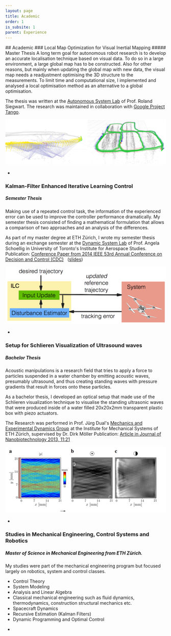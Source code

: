```yaml
---
layout: page
title: Academic
order: 1
is_subsite: 1
parent: Experience
---
```

<body class="theme-base-0c">
## Academic
### Local Map Optimization for Visual Inertial Mapping
##### Master Thesis
A long term goal for autonomous robot research is to develop an accurate localisation technique based on visual data. To do so in a large environment, a large global map has to be constructed.
Also for other reasons, but mainly when updating the global map with new data, the visual map needs a readjustment optimising the 3D structure to the measurements.
To limit time and computational size, I implemented and analysed a local optimisation method as an alternative to a global optimisation.

The thesis was written at the [Autonomous System Lab](http://www.asl.ethz.ch) of Prof. Roland Siegwart. The research was maintained in collaboration with [Google Project Tango](https://www.google.com/atap/project-tango/).

![Visual Inertial Mapping](/assets/VIMap.jpg)

-

### Kalman-Filter Enhanced Iterative Learning Control
##### Semester Thesis
Making use of a repeated control task, the information of the experienced error can be used to improve the controller performance dramatically.
My semester thesis consisted of finding a mathematical formulation that allows a comparison of two approaches and an analysis of the differences.

As part of my master degree at ETH Zürich, I wrote my semester thesis during an exchange semester at the [Dynamic System Lab](http://schoellig.name) of Prof. Angela Schoellig in University of Toronto's Institute for Aerospace Studies.
Publication: [Conference Paper from 2014 IEEE 53rd Annual Conference on Decision and Control (CDC)](http://ieeexplore.ieee.org/xpl/articleDetails.jsp?reload=true&arnumber=7039947) &nbsp; ([slides](http://www.dynsyslab.org/wp-content/papercite-data/slides/degen-cdc14-slides.pdf))

![Iterative Learning Control](/assets/ILC.png)

  -


### Setup for Schlieren Visualization of Ultrasound waves
##### Bachelor Thesis

Acoustic manipulations is a research field that tries to apply a force to particles suspended in a water chamber by emitting acoustic waves, presumably ultrasound, and thus creating standing waves with pressure gradients that result in forces onto these particles.

As a bachelor thesis, I developed an optical setup that made use of the Schlieren visualization technique to visualise the standing ultrasonic waves that were produced inside of a water filled 20x20x2mm transparent plastic box with piezo actuators.

The Research was performed in Prof. Jürg Dual's [Mechanics and Experimental Dynamics Group](http://www.zfm.ethz.ch/e/exp-dyn/) at the Institute for Mechanical Systems of ETH Zürich, supervised by Dr. Dirk Möller
  Publication: [Article in Journal of Nanobiotechnology 2013, 11:21](http://www.jnanobiotechnology.com/content/11/1/21/)

![Schlieren Imaging](/assets/schlieren.png)

-

### Studies in Mechanical Engineering, Control Systems and Robotics
##### Master of Science in Mechanical Engineering from ETH Zürich.

My studies were part of the mechanical engineering program but focused largely on robotics, system and control classes.

* Control Theory
* System Modeling
* Analysis and Linear Algebra
* Classical mechanical engineering such as fluid dynamics, thermodynamics, construction structural mechanics etc.
* Spacecraft Dynamics
* Recursive Estimation (Kalman Filters)
* Dynamic Programming and Optimal Control

+
